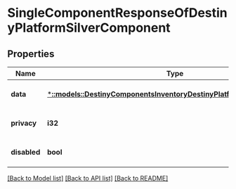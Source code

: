 # SingleComponentResponseOfDestinyPlatformSilverComponent

## Properties
Name | Type | Description | Notes
------------ | ------------- | ------------- | -------------
**data** | [***::models::DestinyComponentsInventoryDestinyPlatformSilverComponent**](Destiny.Components.Inventory.DestinyPlatformSilverComponent.md) |  | [optional] [default to null]
**privacy** | **i32** |  | [optional] [default to null]
**disabled** | **bool** | If true, this component is disabled. | [optional] [default to null]

[[Back to Model list]](../README.md#documentation-for-models) [[Back to API list]](../README.md#documentation-for-api-endpoints) [[Back to README]](../README.md)


